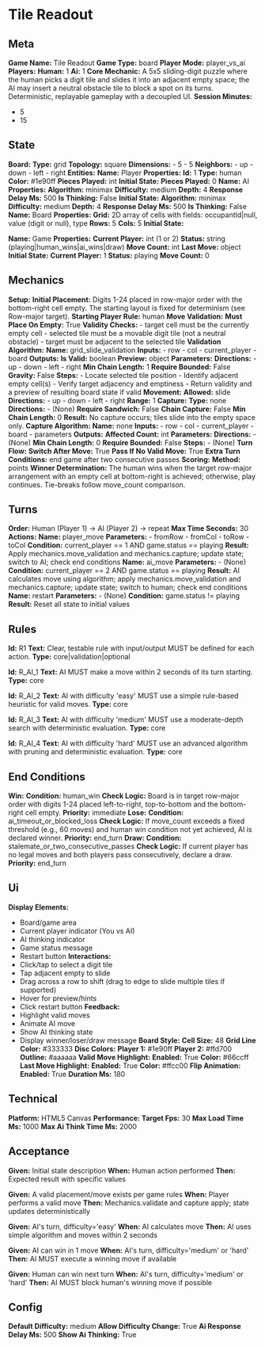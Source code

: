 # Tile Readout

## Meta

**Game Name:** Tile Readout
**Game Type:** board
**Player Mode:** player_vs_ai
**Players:**
  **Human:** 1
  **Ai:** 1
**Core Mechanic:** A 5x5 sliding-digit puzzle where the human picks a digit tile and slides it into an adjacent empty space; the AI may insert a neutral obstacle tile to block a spot on its turns. Deterministic, replayable gameplay with a decoupled UI.
**Session Minutes:**
  - 5
  - 15

## State

**Board:**
  **Type:** grid
  **Topology:** square
  **Dimensions:**
    - 5
    - 5
  **Neighbors:**
    - up
    - down
    - left
    - right
**Entities:**
  **Name:** Player
  **Properties:**
    **Id:** 1
    **Type:** human
    **Color:** #1e90ff
    **Pieces Played:** int
  **Initial State:**
    **Pieces Played:** 0
  **Name:** AI
  **Properties:**
    **Algorithm:** minimax
    **Difficulty:** medium
    **Depth:** 4
    **Response Delay Ms:** 500
    **Is Thinking:** False
  **Initial State:**
    **Algorithm:** minimax
    **Difficulty:** medium
    **Depth:** 4
    **Response Delay Ms:** 500
    **Is Thinking:** False
  **Name:** Board
  **Properties:**
    **Grid:** 2D array of cells with fields: occupantId|null, value (digit or null), type
    **Rows:** 5
    **Cols:** 5
  **Initial State:**

  **Name:** Game
  **Properties:**
    **Current Player:** int (1 or 2)
    **Status:** string (playing|human_wins|ai_wins|draw)
    **Move Count:** int
    **Last Move:** object
  **Initial State:**
    **Current Player:** 1
    **Status:** playing
    **Move Count:** 0

## Mechanics

**Setup:**
  **Initial Placement:** Digits 1-24 placed in row-major order with the bottom-right cell empty. The starting layout is fixed for determinism (see Row-major target).
  **Starting Player Rule:** human
**Move Validation:**
  **Must Place On Empty:** True
  **Validity Checks:**
    - target cell must be the currently empty cell
    - selected tile must be a movable digit tile (not a neutral obstacle)
    - target must be adjacent to the selected tile
  **Validation Algorithm:**
    **Name:** grid_slide_validation
    **Inputs:**
      - row
      - col
      - current_player
      - board
    **Outputs:**
      **Is Valid:** boolean
      **Preview:** object
    **Parameters:**
      **Directions:**
        - up
        - down
        - left
        - right
      **Min Chain Length:** 1
      **Require Bounded:** False
      **Gravity:** False
    **Steps:**
      - Locate selected tile position
      - Identify adjacent empty cell(s)
      - Verify target adjacency and emptiness
      - Return validity and a preview of resulting board state if valid
**Movement:**
  **Allowed:** slide
  **Directions:**
    - up
    - down
    - left
    - right
  **Range:** 1
**Capture:**
  **Type:** none
  **Directions:**
    - (None)
  **Require Sandwich:** False
  **Chain Capture:** False
  **Min Chain Length:** 0
  **Result:** No capture occurs; tiles slide into the empty space only.
  **Capture Algorithm:**
    **Name:** none
    **Inputs:**
      - row
      - col
      - current_player
      - board
      - parameters
    **Outputs:**
      **Affected Count:** int
    **Parameters:**
      **Directions:**
        - (None)
      **Min Chain Length:** 0
      **Require Bounded:** False
    **Steps:**
      - (None)
**Turn Flow:**
  **Switch After Move:** True
  **Pass If No Valid Move:** True
  **Extra Turn Conditions:** end game after two consecutive passes
**Scoring:**
  **Method:** points
  **Winner Determination:** The human wins when the target row-major arrangement with an empty cell at bottom-right is achieved; otherwise, play continues. Tie-breaks follow move_count comparison.

## Turns

**Order:** Human (Player 1) → AI (Player 2) → repeat
**Max Time Seconds:** 30
**Actions:**
  **Name:** player_move
  **Parameters:**
    - fromRow
    - fromCol
    - toRow
    - toCol
  **Condition:** current_player == 1 AND game.status == playing
  **Result:** Apply mechanics.move_validation and mechanics.capture; update state; switch to AI; check end conditions
  **Name:** ai_move
  **Parameters:**
    - (None)
  **Condition:** current_player == 2 AND game.status == playing
  **Result:** AI calculates move using algorithm; apply mechanics.move_validation and mechanics.capture; update state; switch to human; check end conditions
  **Name:** restart
  **Parameters:**
    - (None)
  **Condition:** game.status != playing
  **Result:** Reset all state to initial values

## Rules


**Id:** R1
**Text:** Clear, testable rule with input/output MUST be defined for each action.
**Type:** core|validation|optional


**Id:** R_AI_1
**Text:** AI MUST make a move within 2 seconds of its turn starting.
**Type:** core


**Id:** R_AI_2
**Text:** AI with difficulty 'easy' MUST use a simple rule-based heuristic for valid moves.
**Type:** core


**Id:** R_AI_3
**Text:** AI with difficulty 'medium' MUST use a moderate-depth search with deterministic evaluation.
**Type:** core


**Id:** R_AI_4
**Text:** AI with difficulty 'hard' MUST use an advanced algorithm with pruning and deterministic evaluation.
**Type:** core


## End Conditions

**Win:**
  **Condition:** human_win
  **Check Logic:** Board is in target row-major order with digits 1-24 placed left-to-right, top-to-bottom and the bottom-right cell empty.
  **Priority:** immediate
**Lose:**
  **Condition:** ai_timeout_or_blocked_loss
  **Check Logic:** If move_count exceeds a fixed threshold (e.g., 60 moves) and human win condition not yet achieved, AI is declared winner.
  **Priority:** end_turn
**Draw:**
  **Condition:** stalemate_or_two_consecutive_passes
  **Check Logic:** If current player has no legal moves and both players pass consecutively, declare a draw.
  **Priority:** end_turn

## Ui

**Display Elements:**
  - Board/game area
  - Current player indicator (You vs AI)
  - AI thinking indicator
  - Game status message
  - Restart button
**Interactions:**
  - Click/tap to select a digit tile
  - Tap adjacent empty to slide
  - Drag across a row to shift (drag to edge to slide multiple tiles if supported)
  - Hover for preview/hints
  - Click restart button
**Feedback:**
  - Highlight valid moves
  - Animate AI move
  - Show AI thinking state
  - Display winner/loser/draw message
**Board Style:**
  **Cell Size:** 48
  **Grid Line Color:** #333333
  **Disc Colors:**
    **Player 1:** #1e90ff
    **Player 2:** #ffd700
    **Outline:** #aaaaaa
  **Valid Move Highlight:**
    **Enabled:** True
    **Color:** #66ccff
  **Last Move Highlight:**
    **Enabled:** True
    **Color:** #ffcc00
  **Flip Animation:**
    **Enabled:** True
    **Duration Ms:** 180

## Technical

**Platform:** HTML5 Canvas
**Performance:**
  **Target Fps:** 30
  **Max Load Time Ms:** 1000
  **Max Ai Think Time Ms:** 2000

## Acceptance


**Given:** Initial state description
**When:** Human action performed
**Then:** Expected result with specific values


**Given:** A valid placement/move exists per game rules
**When:** Player performs a valid move
**Then:** Mechanics.validate and capture apply; state updates deterministically


**Given:** AI's turn, difficulty='easy'
**When:** AI calculates move
**Then:** AI uses simple algorithm and moves within 2 seconds


**Given:** AI can win in 1 move
**When:** AI's turn, difficulty='medium' or 'hard'
**Then:** AI MUST execute a winning move if available


**Given:** Human can win next turn
**When:** AI's turn, difficulty='medium' or 'hard'
**Then:** AI MUST block human's winning move if possible


## Config

**Default Difficulty:** medium
**Allow Difficulty Change:** True
**Ai Response Delay Ms:** 500
**Show Ai Thinking:** True